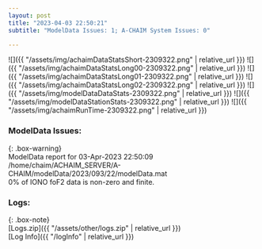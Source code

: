 ```yaml
---
layout: post
title: "2023-04-03 22:50:21"
subtitle: "ModelData Issues: 1; A-CHAIM System Issues: 0"

---
```


![]({{ "/assets/img/achaimDataStatsShort-2309322.png" | relative_url }})
![]({{ "/assets/img/achaimDataStatsLong00-2309322.png" | relative_url }})
![]({{ "/assets/img/achaimDataStatsLong01-2309322.png" | relative_url }})
![]({{ "/assets/img/achaimDataStatsLong02-2309322.png" | relative_url }})
![]({{ "/assets/img/modelDataDataStats-2309322.png" | relative_url }})
![]({{ "/assets/img/modelDataStationStats-2309322.png" | relative_url }})
![]({{ "/assets/img/achaimRunTime-2309322.png" | relative_url }})


### ModelData Issues:  
  
{: .box-warning}  
 ModelData report for 03-Apr-2023 22:50:09   
 /home/chaim/ACHAIM_SERVER/A-CHAIM/modelData/2023/093/22/modelData.mat   
 0% of IONO foF2 data is non-zero and finite.   
  


### Logs:  
  
{: .box-note}  
[Logs.zip]({{ "/assets/other/logs.zip" | relative_url }})  
[Log Info]({{ "/logInfo" | relative_url }})  
